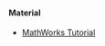 #### Material
- [MathWorks Tutorial](https://www.mathworks.com/videos/series/understanding-pid-control.html)

